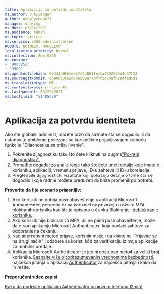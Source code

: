 ```yaml
---
title: Aplikacija za potvrdu identiteta
ms.author: v-aiyengar
author: AshaIyengar21
manager: dansimp
ms.date: 03/24/2021
ms.audience: Admin
ms.topic: article
ms.service: o365-administration
ROBOTS: NOINDEX, NOFOLLOW
localization_priority: Normal
ms.collection: Adm_O365
ms.custom:
- "9003252"
- "9909"
ms.openlocfilehash: 67331a9661ee67c4a861feb1a4292255a4d37133
ms.sourcegitcommit: db908b3da2c7a6508a77bf4f2c80afb294fadbd1
ms.translationtype: MT
ms.contentlocale: sr-Latn-RS
ms.lasthandoff: 03/29/2021
ms.locfileid: "51405679"
---
```

# <a name="authentication-app"></a>Aplikacija za potvrdu identiteta

Ako ste globalni administ, možete brzo da saznate šta se dogodilo ili da ustanovite probleme povezane sa korisničkim prijavljivanjem pomoću funkcije "Dijagnostika [za prijavljivanje"](https://ms.portal.azure.com/microsoft.onmicrosoft.com?loginHint=shhada@microsoft.com#blade/Microsoft_AAD_IAM/ActiveDirectoryMenuBlade/diagnose/symptomId/ms_aad_dxp_signin_caDiagnoseAndSolveSummarySymptom).

1. Pokrenite dijagnostiku tako što ćete kliknuti na dugme["Pokreni dijagnostiku".](https://portal.azure.com/#blade/Microsoft_AAD_IAM/ActiveDirectoryMenuBlade/diagnose/symptomId/ms_aad_dxp_signin_caDiagnoseAndSolveSummarySymptom) 
1. Pronađite događaj za analiziranje tako što ćete uneti detalje koje imate o korisniku, aplikaciji, vremenu prijave, ID-u zahteva ili ID-u korelacije.
1. Pregledajte dijagnostički rezultate koji pokazuju detalje o tome šta se dogodilo i koje radnje možete preduzeti da biste promenili po potrebi.

**Proverite da li je scenario primenljiv:**

1. Ako korisnik ne dobija push obaveštenje u aplikaciji Microsoft Authenticator, potvrdite da se korisnici ne prikazuju u okviru MFA blokiranih korisnika kao što je opisano u članku Blokiranje i [deblokiranje korisnika.](https://portal.azure.com/#blade/Microsoft_AAD_IAM/ActiveDirectoryMenuBlade/diagnose/symptomId/ms_aad_dxp_signin_caDiagnoseAndSolveSummarySymptom)
1. Ako korisnik nije blokiran za MFA, ali ne primi push obaveštenje, može da otvori aplikaciju Microsoft Authenticator, koja povlači zahteve za odobrenje na čekanju.
1. Kao alternativni metod prijave, korisnik može i da klikne na "Prijavite se na drugi način" i odabere da koristi kôd za verifikaciju iz moje aplikacije za mobilne uređaje.
1. Aplikacija Microsoft Authenticator je jedini dostupan metod za veliki broj korisnika. [Saznajte više o podrazumevanim vrednostima bezbednosti](https://docs.microsoft.com/azure/active-directory/fundamentals/concept-fundamentals-security-defaults), najčešća pitanja o aplikaciji [Authenticator](https://docs.microsoft.com/azure/active-directory/user-help/user-help-auth-app-faq) za najčešća pitanja i kako da ih rešite.
 
**Preporučeni video zapisi**

[Kako da podesite aplikaciju Authenticator na novom telefonu (2min)](https://go.microsoft.com/fwlink/?linkid=2158163&clcid=0x409).
